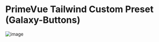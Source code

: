 # PrimeVue Tailwind Custom Preset (Galaxy-Buttons)

![image](https://github.com/atakantepe/primevue_tw-galaxy-buttons/assets/28745098/0c2ba138-8b69-40a7-949f-898ef54d574c)


